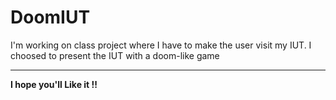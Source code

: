 # DoomIUT
I'm working on class project where I have to make the user visit my IUT. I choosed to present the IUT with a doom-like game

***

**I hope you'll Like it !!**